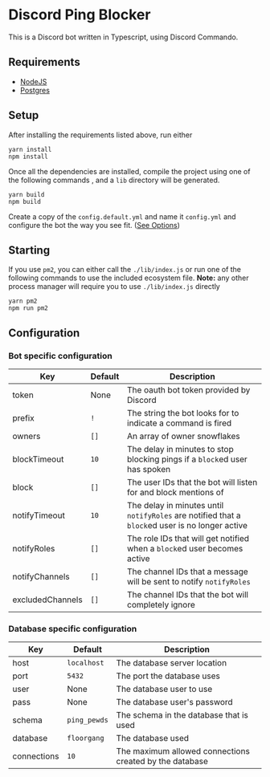 # Discord Ping Blocker

This is a Discord bot written in Typescript, using Discord Commando.

## Requirements
* [NodeJS](https://nodejs.org/)
* [Postgres](https://www.postgresql.org/)

## Setup

After installing the requirements listed above, run either
```node
yarn install
npm install
```

Once all the dependencies are installed, compile the project using one of the following commands ,
and a `lib` directory will be generated.
```node
yarn build
npm build
```

Create a copy of the `config.default.yml` and name it `config.yml`
and configure the bot the way you see fit. ([See Options](#Configuration))

## Starting

If you use `pm2`, you can either call the `./lib/index.js` or run one of the 
following commands to use the included ecosystem file.
**Note:** any other process manager will require you to use `./lib/index.js` directly
```node
yarn pm2
npm run pm2
```

## Configuration

### Bot specific configuration
|Key|Default|Description|
|---|---|---|
|token|None|The oauth bot token provided by Discord|
|prefix|`!`|The string the bot looks for to indicate a command is fired|
|owners|`[]`|An array of owner snowflakes|
|blockTimeout|`10`|The delay in minutes to stop blocking pings if a `block`ed user has spoken|
|block|`[]`|The user IDs that the bot will listen for and block mentions of|
|notifyTimeout|`10`|The delay in minutes until `notifyRoles` are notified that a `block`ed user is no longer active|
|notifyRoles|`[]`|The role IDs that will get notified when a `block`ed user becomes active|
|notifyChannels|`[]`|The channel IDs that a message will be sent to notify `notifyRoles`|
|excludedChannels|`[]`|The channel IDs that the bot will completely ignore|

### Database specific configuration
|Key|Default|Description|
|---|---|---|
|host|`localhost`|The database server location|
|port|`5432`|The port the database uses|
|user|None|The database user to use|
|pass|None|The database user's password|
|schema|`ping_pewds`|The schema in the database that is used|
|database|`floorgang`|The database used|
|connections|`10`|The maximum allowed connections created by the database|

